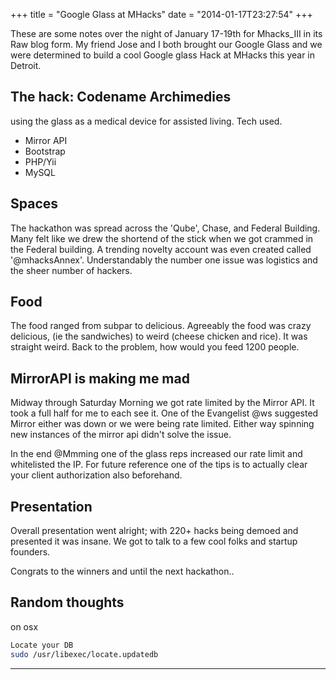 +++
title = "Google Glass at MHacks"
date = "2014-01-17T23:27:54"
+++

These are some notes over the night of January 17-19th for Mhacks_III in its Raw blog form. My friend Jose and I both brought our Google Glass and we were determined to build a cool Google glass Hack at MHacks this year in Detroit.

The hack: Codename Archimedies
------
using the glass as a medical device for assisted living. Tech used.
+ Mirror API
+ Bootstrap
+ PHP/Yii
+ MySQL


Spaces
----
The hackathon was spread across the 'Qube', Chase, and Federal Building. Many felt like we drew the shortend of the stick when we got crammed in the Federal building. A trending novelty account was even created called '@mhacksAnnex'. Understandably the number one issue was logistics and the sheer number of hackers.

Food
----
The food ranged from subpar to delicious. Agreeably the food was crazy delicious, (ie the sandwiches) to weird (cheese chicken and rice). It was straight weird. Back to the problem, how would you feed 1200 people.


MirrorAPI is making me mad
---------
Midway through Saturday Morning we got rate limited by the Mirror API. It took a full half for me to each see it. One of the Evangelist @ws suggested Mirror either was down or we were being rate limited. Either way spinning new instances of the mirror api didn't solve the issue.

In the end @Mmming one of the glass reps increased our rate limit and whitelisted the IP. For future reference one of the tips is to actually clear your client authorization also beforehand.

Presentation
-----
Overall presentation went alright; with 220+ hacks being demoed and presented it was insane. We got to talk to a few cool folks and startup founders.

Congrats to the winners and until the next hackathon..


Random thoughts
-----
on osx
``` bash
Locate your DB
sudo /usr/libexec/locate.updatedb
```

-----

